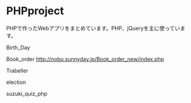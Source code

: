 # PHPproject
PHPで作ったWebアプリをまとめています。PHP、jQueryを主に使っています。

Birth_Day

Book_order
http://nobu.sunnyday.jp/Book_order_new/index.php

Trabeller

election

suzuki_quiz_php
